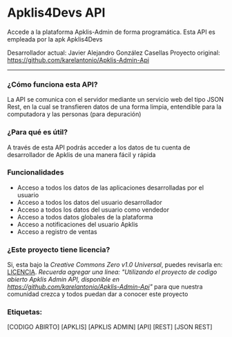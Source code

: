 # Apklis4Devs API
Accede a la plataforma Apklis-Admin de forma programática.
Esta API es empleada por la apk Apklis4Devs

Desarrollador actual: Javier Alejandro González Casellas
Proyecto original: https://github.com/karelantonio/Apklis-Admin-Api
***

### ¿Cómo funciona esta API?
La API se comunica con el servidor mediante un servicio web del tipo JSON Rest, en la cual se transfieren datos de una forma limpia, entendible para la computadora y las personas (para depuración)
### ¿Para qué es útil?
A través de esta API podrás acceder a los datos de tu cuenta de desarrollador de Apklis de una manera fácil y rápida
### Funcionalidades
- Acceso a todos los datos de las aplicaciones desarrolladas por el usuario
- Acceso a todos los datos del usuario desarrollador
- Acceso a todos los datos del usuario como vendedor
- Acceso a todos datos globales de la plataforma
- Acceso a notificaciones del usuario Apklis
- Acceso a registro de ventas

### ¿Este proyecto tiene licencia?
Si, esta bajo la *Creative Commons Zero v1.0 Universal*, puedes revisarla en: [LICENCIA](https://github.com/karelantonio/Apklis-Admin-Api/blob/main/LICENSE). *Recuerda agregar una linea: "Utilizando el proyecto de codigo abierto Apklis Admin API, disponible en https://github.com/karelantonio/Apklis-Admin-Api"* para que nuestra comunidad crezca y todos puedan dar a conocer este proyecto

### Etiquetas:
[CODIGO ABIRTO] [APKLIS] [APKLIS ADMIN] [API] [REST] [JSON REST]
